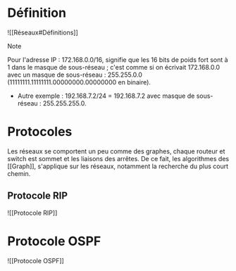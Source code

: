 # Définition
![[Réseaux#Définitions]]

> [!note]
> Pour l'adresse IP : 172.168.0.0/16, signifie que les 16 bits de poids fort sont à 1 dans le masque de sous-réseau ; c'est comme si on écrivait 172.168.0.0 avec un masque de sous-réseau : 255.255.0.0 (11111111.11111111.00000000.00000000 en binaire).
> - Autre exemple : 192.168.7.2/24 = 192.168.7.2 avec masque de sous-réseau : 255.255.255.0.
# Protocoles
Les réseaux se comportent un peu comme des graphes, chaque routeur et switch est sommet et les liaisons des arrêtes. De ce fait, les algorithmes des [[Graph]], s'applique sur les réseaux, notamment la recherche du plus court chemin.
## Protocole RIP
![[Protocole RIP]]

# Protocole OSPF
![[Protocole OSPF]]
